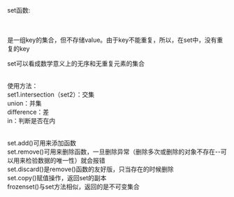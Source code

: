 set函数:<br><br><br>

是一组key的集合，但不存储value。由于key不能重复，所以，在set中，没有重复的key<br>

set可以看成数学意义上的无序和无重复元素的集合<br><br>


使用方法：<br>
set1.intersection（set2）：交集<br>
union：并集<br>
difference：差<br>
in：判断是否在内<br><br>


set.add()可用来添加函数<br>
set.remove()可用来删除函数，一旦删除异常（删除多次或删除的对象不存在--可以用来检验数据的唯一性）就会报错<br>
set.discard()是remove()函数的友好版，只当存在的时候删除<br>
set.copy()赋值操作，返回set的副本<br>
frozenset()与set方法相似，返回的是不可变集合<br><br>
